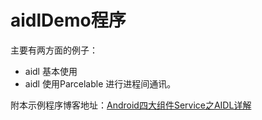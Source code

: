 # aidlDemo程序
主要有两方面的例子：
- aidl 基本使用
- aidl 使用Parcelable 进行进程间通讯。

附本示例程序博客地址：[Android四大组件Service之AIDL详解](https://blog.csdn.net/lijianbiao0/article/details/85089474)